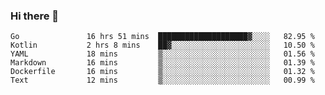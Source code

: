 ### Hi there 👋

<!--
**yeya24/yeya24** is a ✨ _special_ ✨ repository because its `README.md` (this file) appears on your GitHub profile.

Here are some ideas to get you started:

- 🔭 I’m currently working on ...
- 🌱 I’m currently learning ...
- 👯 I’m looking to collaborate on ...
- 🤔 I’m looking for help with ...
- 💬 Ask me about ...
- 📫 How to reach me: ...
- 😄 Pronouns: ...
- ⚡ Fun fact: ...
-->

<!--START_SECTION:waka-->

```text
Go               16 hrs 51 mins  ████████████████████▓░░░░   82.95 %
Kotlin           2 hrs 8 mins    ██▓░░░░░░░░░░░░░░░░░░░░░░   10.50 %
YAML             18 mins         ▒░░░░░░░░░░░░░░░░░░░░░░░░   01.56 %
Markdown         16 mins         ▒░░░░░░░░░░░░░░░░░░░░░░░░   01.39 %
Dockerfile       16 mins         ▒░░░░░░░░░░░░░░░░░░░░░░░░   01.32 %
Text             12 mins         ▒░░░░░░░░░░░░░░░░░░░░░░░░   00.99 %
```

<!--END_SECTION:waka-->
